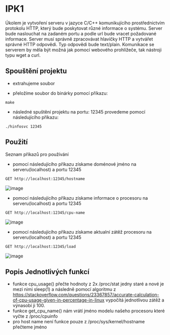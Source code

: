 # IPK1

Úkolem je vytvoření serveru v jazyce C/C++ komunikujícího prostřednictvím protokolu HTTP, který bude poskytovat různé informace o systému. Server bude naslouchat na zadaném portu a podle url bude vracet požadované informace. Server musí správně zpracovávat hlavičky HTTP a vytvářet správné HTTP odpovědi. Typ odpovědi bude text/plain. Komunikace se serverem by měla být možná jak pomocí webového prohlížeče, tak nástroji typu wget a curl.

## Spouštění projektu 


* extrahujeme soubor 

* přeložíme soubor do binárky pomocí příkazu:
```
make 
```
* následné spuštění projektu na portu: 12345 provedeme pomocí následujícího příkazu:
```
./hinfosvc 12345
```

## Použití 

Seznam příkazů pro používání 

* pomocí následujícího příkazu získame doménové jméno na serveru(localhost) a portu 12345
```
GET http://localhost:12345/hostname
```
![image](https://user-images.githubusercontent.com/45818202/157080846-e11ca830-952e-431d-a144-8b13b5d03998.png)

* pomocí následujícího příkazu získame informace o procesoru na serveru(localhost) a portu 12345
```
GET http://localhost:12345/cpu-name
```
![image](https://user-images.githubusercontent.com/45818202/157080574-b7371b1d-cebf-4923-bd0c-8a7795b6cdd3.png)

* pomocí následujícího příkazu získame aktualní zátěž procesoru na serveru(localhost) a portu 12345
```
GET http://localhost:12345/load
```
![image](https://user-images.githubusercontent.com/45818202/157080724-0e07a2d8-a630-47e2-9ee8-da7a612dcb5b.png)

## Popis Jednotlivých funkcí 

* funkce cpu_usage() přečte hodnoty z 2x /proc/stat jedny staré a nové je mezi nimi sleep(1) a následně pomocí algoritmu z https://stackoverflow.com/questions/23367857/accurate-calculation-of-cpu-usage-given-in-percentage-in-linux vypočítá jednotlivou zátěž a výnasobí ji 100. 
* funkce get_cpu_name() nám vrátí jméno modelu našeho procesoru které vyčte z /proc/cpuinfo
* pro host name není funkce pouze z /proc/sys/kernel/hostname přečteme jméno

